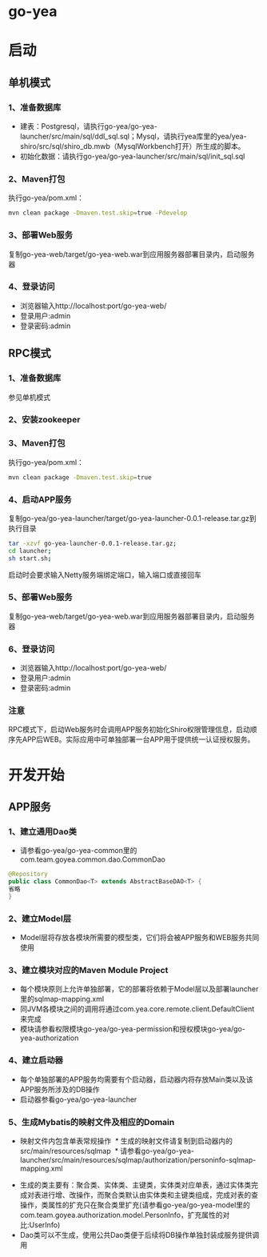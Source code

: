 # go-yea

# 启动

## 单机模式
### 1、准备数据库
- 建表：Postgresql，请执行go-yea/go-yea-launcher/src/main/sql/ddl_sql.sql；Mysql，请执行yea库里的yea/yea-shiro/src/sql/shiro_db.mwb（MysqlWorkbench打开）所生成的脚本。
- 初始化数据：请执行go-yea/go-yea-launcher/src/main/sql/init_sql.sql
### 2、Maven打包
执行go-yea/pom.xml：
```bash
mvn clean package -Dmaven.test.skip=true -Pdevelop
```
### 3、部署Web服务
复制go-yea-web/target/go-yea-web.war到应用服务器部署目录内，启动服务器
### 4、登录访问
- 浏览器输入http://localhost:port/go-yea-web/
- 登录用户:admin
- 登录密码:admin

## RPC模式
### 1、准备数据库
参见单机模式
### 2、安装zookeeper
### 3、Maven打包
执行go-yea/pom.xml：
```bash
mvn clean package -Dmaven.test.skip=true
```
### 4、启动APP服务
复制go-yea/go-yea-launcher/target/go-yea-launcher-0.0.1-release.tar.gz到执行目录
```bash
tar -xzvf go-yea-launcher-0.0.1-release.tar.gz;
cd launcher;
sh start.sh;
```
启动时会要求输入Netty服务端绑定端口，输入端口或直接回车
### 5、部署Web服务
复制go-yea-web/target/go-yea-web.war到应用服务器部署目录内，启动服务器
### 6、登录访问
- 浏览器输入http://localhost:port/go-yea-web/
- 登录用户:admin
- 登录密码:admin
### 注意
RPC模式下，启动Web服务时会调用APP服务初始化Shiro权限管理信息，启动顺序先APP后WEB。实际应用中可单独部署一台APP用于提供统一认证授权服务。

# 开发开始
## APP服务
### 1、建立通用Dao类
- 请参看go-yea/go-yea-common里的com.team.goyea.common.dao.CommonDao
```java
@Repository
public class CommonDao<T> extends AbstractBaseDAO<T> {
省略
}
```
### 2、建立Model层
- Model层将存放各模块所需要的模型类，它们将会被APP服务和WEB服务共同使用
### 3、建立模块对应的Maven Module Project
- 每个模块原则上允许单独部署，它的部署将依赖于Model层以及部署launcher里的sqlmap-mapping.xml
- 同JVM各模块之间的调用将通过com.yea.core.remote.client.DefaultClient来完成
- 模块请参看权限模块go-yea/go-yea-permission和授权模块go-yea/go-yea-authorization
### 4、建立启动器
- 每个单独部署的APP服务均需要有个启动器，启动器内将存放Main类以及该APP服务所涉及的DB操作
- 启动器参看go-yea/go-yea-launcher
### 5、生成Mybatis的映射文件及相应的Domain

* 映射文件内包含单表常规操作
  * 生成的映射文件请复制到启动器内的src/main/resources/sqlmap
  * 请参看go-yea/go-yea-launcher/src/main/resources/sqlmap/authorization/personinfo-sqlmap-mapping.xml
- 生成的类主要有：聚合类、实体类、主键类，实体类对应单表，通过实体类完成对表进行增、改操作，而聚合类默认由实体类和主键类组成，完成对表的查操作，类属性的扩充只在聚合类里扩充(请参看go-yea/go-yea-model里的com.team.goyea.authorization.model.PersonInfo，扩充属性的对比:UserInfo)
- Dao类可以不生成，使用公共Dao类便于后续将DB操作单独封装成服务提供调用
